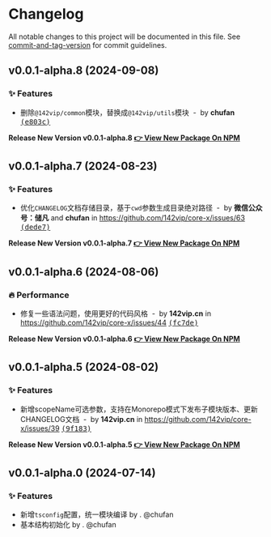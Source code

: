 # Changelog

All notable changes to this project will be documented in this file. See [commit-and-tag-version](https://github.com/absolute-version/commit-and-tag-version) for commit guidelines.

## v0.0.1-alpha.8 (2024-09-08)

### ✨ Features

- 删除`@142vip/common`模块，替换成`@142vip/utils`模块 &nbsp;-&nbsp; by **chufan** [<samp>(e803c)</samp>](https://github.com/142vip/core-x/commit/e803c9b)

**Release New Version v0.0.1-alpha.8 [👉 View New Package On NPM](https://www.npmjs.com/package/@142vip/release-version)**

## v0.0.1-alpha.7 (2024-08-23)

### ✨ Features

- 优化`CHANGELOG`文档存储目录，基于`cwd`参数生成目录绝对路径 &nbsp;-&nbsp; by **微信公众号：储凡** and **chufan** in https://github.com/142vip/core-x/issues/63 [<samp>(dede7)</samp>](https://github.com/142vip/core-x/commit/dede731)

**Release New Version v0.0.1-alpha.7 [👉 View New Package On NPM](https://www.npmjs.com/package/@142vip/release-version)**

## v0.0.1-alpha.6 (2024-08-06)

### 🔥 Performance

- 修复一些语法问题，使用更好的代码风格 &nbsp;-&nbsp; by **142vip.cn** in https://github.com/142vip/core-x/issues/44 [<samp>(fc7de)</samp>](https://github.com/142vip/core-x/commit/fc7defc)

**Release New Version v0.0.1-alpha.6 [👉 View New Package On NPM](https://www.npmjs.com/package/@142vip/release-version)**

## v0.0.1-alpha.5 (2024-08-02)

### ✨ Features

- 新增scopeName可选参数，支持在Monorepo模式下发布子模块版本、更新CHANGELOG文档 &nbsp;-&nbsp; by **142vip.cn** in https://github.com/142vip/core-x/issues/39 [<samp>(9f183)</samp>](https://github.com/142vip/core-x/commit/9f18339)

**Release New Version v0.0.1-alpha.5 [👉 View New Package On NPM](https://www.npmjs.com/package/@142vip/release-version)**


## v0.0.1-alpha.0 (2024-07-14)

### ✨ Features

- 新增`tsconfig`配置，统一模块编译 by . @chufan
- 基本结构初始化  by . @chufan
